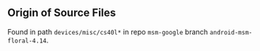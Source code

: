 Origin of Source Files
------------------------

Found in path `devices/misc/cs40l*` in repo `msm-google` branch
`android-msm-floral-4.14`.
